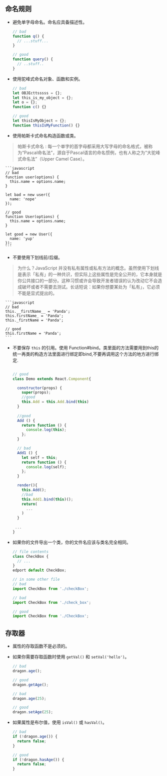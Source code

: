 ## <a name="naming-conventions">命名规则</a>

  - 避免单字母命名。命名应具备描述性。

    ```javascript
    // bad
    function q() {
      // ...stuff...
    }

    // good
    function query() {
      // ..stuff..
    }
    ```

  - 使用驼峰式命名对象、函数和实例。

    ```javascript
    // bad
    let OBJEcttsssss = {};
    let this_is_my_object = {};
    let o = {};
    function c() {}

    // good
    let thisIsMyObject = {};
    function thisIsMyFunction() {}
    ```

  - 使用帕斯卡式命名构造函数或类。
  > 帕斯卡式命名 : 每一个单字的首字母都采用大写字母的命名格式，被称为“Pascal命名法”，源自于Pascal语言的命名惯例，也有人称之为“大驼峰式命名法”（Upper Camel Case）。

    ```javascript
    // bad
    function user(options) {
      this.name = options.name;
    }

    let bad = new user({
      name: 'nope'
    });

    // good
    function User(options) {
      this.name = options.name;
    }

    let good = new User({
      name: 'yup'
    });
    ```

  - 不要使用下划线前/后缀。

  > 为什么？JavaScript 并没有私有属性或私有方法的概念。虽然使用下划线是表示「私有」的一种共识，但实际上这些属性是完全公开的，它本身就是你公共接口的一部分。这种习惯或许会导致开发者错误的认为改动它不会造成破坏或者不需要去测试。长话短说：如果你想要某处为「私有」，它必须不能是显式提出的。

    ```javascript
    // bad
    this.__firstName__ = 'Panda';
    this.firstName_ = 'Panda';
    this._firstName = 'Panda';

    // good
    this.firstName = 'Panda';
    ```

  - 不要保存 `this` 的引用。使用 Function#bind。类里面的方法需要用到this的统一再类的构造方法里面进行绑定即bind,不要再调用这个方法的地方进行绑定.

    ```javascript
    
    // good
    class Demo extends React.Component{
    
      constructor(props) {
        super(props);
        //good
        this.Add = this.Add.bind(this)
      }
      
      //good
      Add () {
        return function () {
          console.log(this);
        };
      }
    
      // bad
      Add1 () {
        let self = this;
        return function () {
          console.log(self);
        };
      }
    
      render(){
        this.Add();
        //bad
        this.Add1.bind(this)();
        return(
          ...
        )
      }
      
     ...
    }

    ```

  - 如果你的文件导出一个类，你的文件名应该与类名完全相同。
    ```javascript
    // file contents
    class CheckBox {
      // ...
    }
    edport default CheckBox;

    // in some other file
    // bad
    import CheckBox from './checkBox';

    // bad
    import CheckBox from './check_box';

    // good
    import CheckBox from './CheckBox';
    ```


## <a name="accessors">存取器</a>

  - 属性的存取函数不是必须的。
  - 如果你需要存取函数时使用 `getVal()` 和 `setVal('hello')`。

    ```javascript
    // bad
    dragon.age();

    // good
    dragon.getAge();

    // bad
    dragon.age(25);

    // good
    dragon.setAge(25);
    ```

  - 如果属性是布尔值，使用 `isVal()` 或 `hasVal()`。

    ```javascript
    // bad
    if (!dragon.age()) {
      return false;
    }

    // good
    if (!dragon.hasAge()) {
      return false;
    }
    ```
